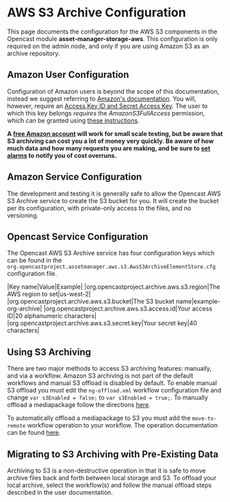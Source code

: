 AWS S3 Archive Configuration
=================================
This page documents the configuration for the AWS S3 components in the Opencast module **asset-manager-storage-aws**.
This configuration is only required on the admin node, and only if you are using Amazon S3 as an archive repository.

Amazon User Configuration
-------------------------

Configuration of Amazon users is beyond the scope of this documentation, instead we suggest referring to
[Amazon's documentation](http://docs.aws.amazon.com/IAM/latest/UserGuide/introduction.html).  You will, however,
require an [Access Key ID and Secret Access Key](https://aws.amazon.com/developers/access-keys/).  The user to which
this key belongs *requires* the *AmazonS3FullAccess* permission, which can be granted using
[these instructions](http://docs.aws.amazon.com/IAM/latest/UserGuide/access_policies_inline-using.html).

**A [free Amazon account](https://aws.amazon.com/free/) will work for small scale testing, but be aware that S3
archiving can cost you a lot of money very quickly.  Be aware of how much data and how many requests you are making,
and be sure to [set alarms](http://docs.aws.amazon.com/awsaccountbilling/latest/aboutv2/free-tier-alarms.html) to
notify you of cost overruns.**

Amazon Service Configuration
----------------------------

The development and testing it is generally safe to allow the Opencast AWS S3 Archive service to create the S3 bucket
for you.  It will create the bucket per its configuration, with private-only access to the files, and no versioning.

Opencast Service Configuration
------------------------------

The Opencast AWS S3 Archive service has four configuration keys which can be found in the
`org.opencastproject.assetmanager.aws.s3.AwsS3ArchiveElementStore.cfg` configuration file.

|Key name|Value|Example|
|org.opencastproject.archive.aws.s3.region|The AWS region to set|us-west-2|
|org.opencastproject.archive.aws.s3.bucket|The S3 bucket name|example-org-archive|
|org.opencastproject.archive.aws.s3.access.id|Your access ID|20 alphanumeric characters|
|org.opencastproject.archive.aws.s3.secret.key|Your secret key|40 characters|

Using S3 Archiving
------------------

There are two major methods to access S3 archiving features: manually, and via a workflow.  Amazon S3 archiving is not
part of the default workflows and manual S3 offload is disabled by default.  To enable manual S3 offload you must edit
the `ng-offload.xml` workflow configuration file and change `var s3Enabled = false;` to `var s3Enabled = true;`.  To
manually offload a mediapackage follow the directions [here](???).

To automatically offload a mediapackage to S3 you must add the `move-to-remote` workflow operation to your workflow.
The operation documentation can be found [here](../workflowoperationhandlers/move-to-remote-woh.md).

Migrating to S3 Archiving with Pre-Existing Data
---------------------------------------------------

Archiving to S3 is a non-destructive operation in that it is safe to move archive files back and forth between local
storage and S3.  To offload your local archive, select the workflow(s) and follow the manual offload steps described in
the user documentation.
